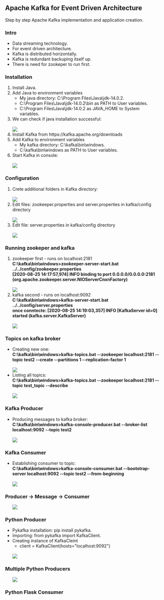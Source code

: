 <h2>Apache Kafka for Event Driven Architecture</h2>
<p>Step by step Apache Kafka implementation and application creation.</p>
<h3>Intro</h3>
<ul>
  <li>Data streaming technology.</li>
  <li>For event driven architecture.</li>
  <li>Kafka is distributed horizontally.</li>
  <li>Kafka is redundant backuping itself up.</li>
  <li>There is need for zookeper to run first.</li>
</ul>
<h3>Installation</h3>
<ol>
  <li>Install Java.</li>
  <li>Add Java to environment variables
      <ul>
        <li>My java directory: C:\Program Files\Java\jdk-14.0.2.</li>
        <li>C:\Program Files\Java\jdk-14.0.2\bin as PATH to User variables.</li>
        <li>C:\Program Files\Java\jdk-14.0.2 as JAVA_HOME to System variables.</li>
      </ul>
  </li>
  <li>We can check if java installation successful:</li>
  <br>
  <img src="images/java.JPG">
  <li>Install Kafka from https://kafka.apache.org/downloads</li>
  <li>Add Kafka to environment variables
       <ul>
        <li>My kafka directory: C:\kafka\bin\windows.</li>
        <li>C:\kafka\bin\windows as PATH to User variables.</li>
      </ul>
  </li>
  <li>Start Kafka in console:</li>
  <br>
  <img src="images/kafka.JPG">
</ol>
<h3>Configuration</h3>
<ol>
  <li>Crete additional folders in Kafka directory:</li>
  <br>
  <img src="images/data_dir.JPG">
  <li>Edit files: zookeeper.properties and server.properties in kafka/config directory</li>
  <br>
  <img src="images/properties.JPG">
  <li>Edit file: server.properties in kafka/config directory</li>
  <br>
  <img src="images/listeners.JPG">
</ol>
<h3>Running zookeper and kafka</h3>
<ol>
  <li>zookeeper first - runs on localhost:2181 <br><b>C:\kafka\bin\windows>zookeeper-server-start.bat ../../config/zookeeper.properties <br> [2020-08-25 14:17:57,974] INFO binding to port 0.0.0.0/0.0.0.0:2181 (org.apache.zookeeper.server.NIOServerCnxnFactory)</b></li>
  <br>
  <img src="images/zookeeper_start.JPG">
  <li>kafka second - runs on localhost:9092 <br><b>C:\kafka\bin\windows>kafka-server-start.bat ../../config/server.properties <br> once conntecte: [2020-08-25 14:19:03,357] INFO [KafkaServer id=0] started (kafka.server.KafkaServer)</b></li>
  <br>
  <img src="images/kafka_start.JPG">
</ol>
<h3>Topics on kafka broker</h3>
<ul>
  <li>Creating new one: <br> <b>C:\kafka\bin\windows>kafka-topics.bat --zookeeper localhost:2181 --topic test2 --create --partitions 1 --replication-factor 1 </b> </li>
  <br>
  <img src="images/topic.JPG">
  <li>Listing all topics: <br> <b>C:\kafka\bin\windows>kafka-topics.bat --zookeeper localhost:2181 --topic test_topic --describe </b> </li>
  <br>
  <img src="images/topic_list.JPG">
</ul>
<h3>Kafka Producer</h3>
<ul>
  <li>Producing messages to kafka broker: <br> <b>C:\kafka\bin\windows>kafka-console-producer.bat --broker-list localhost:9092 --topic test2 </b> </li>
  <br>
  <img src="images/messages.JPG">
</ul>
<h3>Kafka Consumer</h3>
<ul>
  <li>Establishing consumer to topic: <br> <b>C:\kafka\bin\windows>kafka-console-consumer.bat --bootstrap-server localhost:9092 --topic test2 --from-beginning </b> </li>
  <br>
  <img src="images/consumer-connected.JPG">
</ul>
<h3>Producer -> Message -> Consumer</h3>
<ul>
  <img src="images/prod_cons.gif">
</ul>
<h3>Python Producer</h3>
<ul>
  <li>Pykafka installation: pip install pykafka.</li>
  <li>Importing: from pykafka import KafkaClient.</li>
  <li>Creating instance of KafkaCleint
    <ul>
      <li>client = KafkaClient(hosts="localhost:9092")</li>
    </ul>
  </li>
  <br>
  <img src="images/pykafka.gif">
</ul>
<h3>Multiple Python Producers</h3>
<ul>
  <img src="images/multiple_producers.gif">
</ul>  
<h3>Python Flask Consumer</h3>
